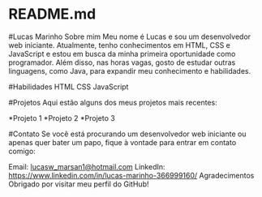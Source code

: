 # README.md



#Lucas Marinho
Sobre mim
Meu nome é Lucas e sou um desenvolvedor web iniciante. Atualmente, tenho conhecimentos em HTML, CSS e JavaScript e estou em busca da minha primeira oportunidade como programador. Além disso, nas horas vagas, gosto de estudar outras linguagens, como Java, para expandir meu conhecimento e habilidades.

#Habilidades
HTML
CSS
JavaScript

#Projetos
Aqui estão alguns dos meus projetos mais recentes:

*Projeto 1
*Projeto 2
*Projeto 3


#Contato
Se você está procurando um desenvolvedor web iniciante ou apenas quer bater um papo, fique à vontade para entrar em contato comigo:

Email: lucasw_marsan1@hotmail.com
LinkedIn: https://www.linkedin.com/in/lucas-marinho-366999160/
Agradecimentos
Obrigado por visitar meu perfil do GitHub!
